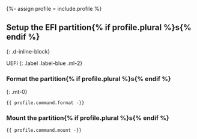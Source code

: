 {%- assign profile = include.profile %}

## Setup the EFI partition{% if profile.plural %}s{% endif %}
{: .d-inline-block}

UEFI
{: .label .label-blue .ml-2}

### Format the partition{% if profile.plural %}s{% endif %}
{: .mt-0}

```
{{ profile.command.format -}}
```

### Mount the partition{% if profile.plural %}s{% endif %}

```
{{ profile.command.mount -}}
```
